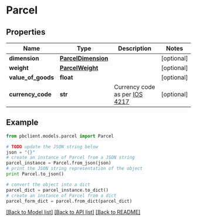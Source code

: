 # Parcel


## Properties
Name | Type | Description | Notes
------------ | ------------- | ------------- | -------------
**dimension** | [**ParcelDimension**](ParcelDimension.md) |  | [optional] 
**weight** | [**ParcelWeight**](ParcelWeight.md) |  | [optional] 
**value_of_goods** | **float** |  | [optional] 
**currency_code** | **str** | Currency code as per [IOS 4217](https://en.wikipedia.org/wiki/ISO_4217) | [optional] 

## Example

```python
from pbclient.models.parcel import Parcel

# TODO update the JSON string below
json = "{}"
# create an instance of Parcel from a JSON string
parcel_instance = Parcel.from_json(json)
# print the JSON string representation of the object
print Parcel.to_json()

# convert the object into a dict
parcel_dict = parcel_instance.to_dict()
# create an instance of Parcel from a dict
parcel_form_dict = parcel.from_dict(parcel_dict)
```
[[Back to Model list]](../README.md#documentation-for-models) [[Back to API list]](../README.md#documentation-for-api-endpoints) [[Back to README]](../README.md)



